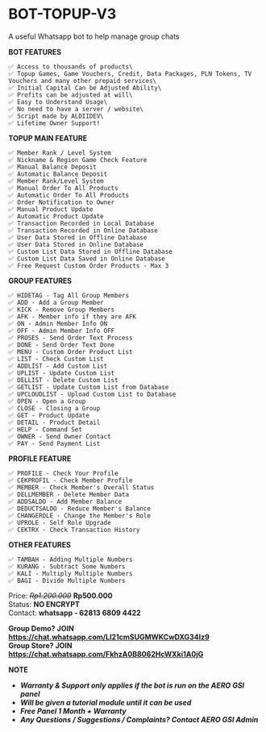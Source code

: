 # BOT-TOPUP-V3
A useful Whatsapp bot to help manage group chats

**BOT FEATURES**
```
✅ Access to thousands of products\
✅ Topup Games, Game Vouchers, Credit, Data Packages, PLN Tokens, TV Vouchers and many other prepaid services\
✅ Initial Capital Can be Adjusted Ability\
✅ Profits can be adjusted at will\
✅ Easy to Understand Usage\
✅ No need to have a server / website\
✅ Script made by ALDIIDEV\
✅ Lifetime Owner Support!
```

**TOPUP MAIN FEATURE**
```
✅ Member Rank / Level System
✅ Nickname & Region Game Check Feature
✅ Manual Balance Deposit
✅ Automatic Balance Deposit
✅ Member Rank/Level System
✅ Manual Order To All Products
✅ Automatic Order To All Products
✅ Order Notification to Owner
✅ Manual Product Update
✅ Automatic Product Update
✅ Transaction Recorded in Local Database
✅ Transaction Recorded in Online Database
✅ User Data Stored in Offline Database
✅ User Data Stored in Online Database
✅ Custom List Data Stored in Offline Database
✅ Custom List Data Saved in Online Database
✅ Free Request Custom Order Products - Max 3
```

**GROUP FEATURES**
```
✅ HIDETAG - Tag All Group Members
✅ ADD - Add a Group Member
✅ KICK - Remove Group Members
✅ AFK - Member info if they are AFK
✅ ON - Admin Member Info ON
✅ OFF - Admin Member Info OFF
✅ PROSES - Send Order Text Process
✅ DONE - Send Order Text Done
✅ MENU - Custom Order Product List
✅ LIST - Check Custom List
✅ ADDLIST - Add Custom List
✅ UPLIST - Update Custom List
✅ DELLIST - Delete Custom List
✅ GETLIST - Update Custom List from Database
✅ UPCLOUDLIST - Upload Custom List to Database
✅ OPEN - Open a Group
✅ CLOSE - Closing a Group
✅ GET - Product Update
✅ DETAIL - Product Detail
✅ HELP - Command Set
✅ OWNER - Send Owner Contact
✅ PAY - Send Payment List
```

**PROFILE FEATURE**
```
✅ PROFILE - Check Your Profile
✅ CEKPROFIL - Check Member Profile
✅ MEMBER - Check Member's Overall Status
✅ DELLMEMBER - Delete Member Data
✅ ADDSALDO - Add Member Balance
✅ DEDUCTSALDO - Reduce Member's Balance
✅ CHANGEROLE - Change the Member's Role
✅ UPROLE - Self Role Upgrade
✅ CEKTRX - Check Transaction History
```

**OTHER FEATURES**
```
✅ TAMBAH - Adding Multiple Numbers
✅ KURANG - Subtract Some Numbers
✅ KALI - Multiply Multiple Numbers
✅ BAGI - Divide Multiple Numbers
```

Price: ~~*Rp1.200.000*~~ **Rp500.000** \
Status: **NO ENCRYPT** \
Contact: **whatsapp - 62813 6809 4422**

**Group Demo? JOIN https://chat.whatsapp.com/Ll21cmSUGMWKCwDXG34Iz9** \
**Group Store? JOIN https://chat.whatsapp.com/FkhzA0B8062HcWXki1A0jG**

**NOTE**
- ***Warranty & Support only applies if the bot is run on the AERO GSI panel***
- ***Will be given a tutorial module until it can be used***
- ***Free Panel 1 Month + Warranty***
- ***Any Questions / Suggestions / Complaints? Contact AERO GSI Admin***
